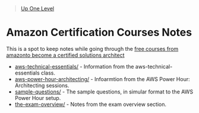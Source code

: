> [Up One Level](../readme.md)

# Amazon Certification Courses Notes

This is a spot to keep notes while going through the [free courses from amazonto become a certified solutions architect](https://aws.amazon.com/certification/certified-solutions-architect-associate/)

- [aws-technical-essentials/](aws-technical-essentials/readme.md) - Information from the aws-technical-essentials class.
- [aws-power-hour-architecting/](aws-power-hour-architecting/readme.md) - Infoarmtion from the AWS Power Hour: Architecting sessions.
- [sample-questions/](sample-questions/readme.md) - The sample questions, in simular format to the AWS Power Hour setup. 
- [the-exam-overview/](the-exam-overview/readme.md) - Notes from the exam overview section.